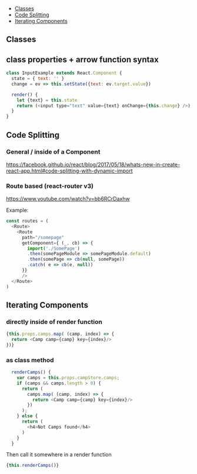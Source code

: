 - [Classes](#classes)
- [Code Splitting](#code-splitting)
- [Iterating Components](#iterating-components)


## Classes

## class properties + arrow function syntax

```javascript
class InputExample extends React.Component {
  state = { text: '' }
  change = ev => this.setState({text: ev.target.value})

  render() {
    let {text} = this.state
    return (<input type="text" value={text} onChange={this.change} />);
  }
}
```

## Code Splitting

### General / inside of a Component

https://facebook.github.io/react/blog/2017/05/18/whats-new-in-create-react-app.html#code-splitting-with-dynamic-import

### Route based (react-router v3)

https://www.youtube.com/watch?v=bb6RCrDaxhw

Example:

```javascript
const routes = (
  <Route>
    <Route
      path="/somepage"
      getComponent={ (_, cb) => {
        import('./SomePage')
        .then(somePageModule => somePageModule.default)
        .then(somePage => cb(null, somePage))
        .catch( e => cb(e, null))
      }}
      />
  </Route>
)
```

## Iterating Components

### directly inside of render function

```javascript
{this.props.camps.map( (camp, index) => {
  return <Camp camp={camp} key={index}/>
})}
```

### as class method

```javascript
  renderCamps() {
    var camps = this.props.campStore.camps;
    if (camps && camps.length > 0) {
      return (
        camps.map( (camp, index) => {
          return <Camp camp={camp} key={index}/>
        })
      );
    } else {
      return (
        <h4>Not Camps found</h4>
      )
    }
  }
```

Then call it somewhere in a render function

```javascript
{this.renderCamps()}
```
